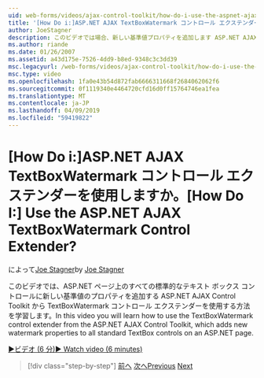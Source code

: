 ```yaml
---
uid: web-forms/videos/ajax-control-toolkit/how-do-i-use-the-aspnet-ajax-textboxwatermark-control-extender
title: '[How Do i:]ASP.NET AJAX TextBoxWatermark コントロール エクステンダーを使用しますか。 | Microsoft Docs'
author: JoeStagner
description: このビデオでは場合、新しい基準値プロパティを追加します ASP.NET AJAX Control Toolkit から TextBoxWatermark コントロール エクステンダーを使用する方法について説明します。 をしています.。
ms.author: riande
ms.date: 01/26/2007
ms.assetid: a43d175e-7526-4dd9-b8ed-9348c3c3dd39
msc.legacyurl: /web-forms/videos/ajax-control-toolkit/how-do-i-use-the-aspnet-ajax-textboxwatermark-control-extender
msc.type: video
ms.openlocfilehash: 1fa0e43b54d872fab6666311668f2684062062f6
ms.sourcegitcommit: 0f1119340e4464720cfd16d0ff15764746ea1fea
ms.translationtype: MT
ms.contentlocale: ja-JP
ms.lasthandoff: 04/09/2019
ms.locfileid: "59419822"
---
```

# <a name="how-do-i-use-the-aspnet-ajax-textboxwatermark-control-extender"></a><span data-ttu-id="26eb5-104">[How Do i:]ASP.NET AJAX TextBoxWatermark コントロール エクステンダーを使用しますか。</span><span class="sxs-lookup"><span data-stu-id="26eb5-104">[How Do I:] Use the ASP.NET AJAX TextBoxWatermark Control Extender?</span></span>

<span data-ttu-id="26eb5-105">によって[Joe Stagner](https://github.com/JoeStagner)</span><span class="sxs-lookup"><span data-stu-id="26eb5-105">by [Joe Stagner](https://github.com/JoeStagner)</span></span>

<span data-ttu-id="26eb5-106">このビデオでは、ASP.NET ページ上のすべての標準的なテキスト ボックス コントロールに新しい基準値のプロパティを追加する ASP.NET AJAX Control Toolkit から TextBoxWatermark コントロール エクステンダーを使用する方法を学習します。</span><span class="sxs-lookup"><span data-stu-id="26eb5-106">In this video you will learn how to use the TextBoxWatermark control extender from the ASP.NET AJAX Control Toolkit, which adds new watermark properties to all standard TextBox controls on an ASP.NET page.</span></span>

[<span data-ttu-id="26eb5-107">&#9654;ビデオ (6 分)</span><span class="sxs-lookup"><span data-stu-id="26eb5-107">&#9654; Watch video (6 minutes)</span></span>](https://channel9.msdn.com/Blogs/ASP-NET-Site-Videos/how-do-i-use-the-aspnet-ajax-textboxwatermark-control-extender)

> [!div class="step-by-step"]
> <span data-ttu-id="26eb5-108">[前へ](how-do-i-use-the-aspnet-ajax-cascadingdropdown-control-extender.md)
> [次へ](how-do-i-use-the-aspnet-ajax-popup-control-extender.md)</span><span class="sxs-lookup"><span data-stu-id="26eb5-108">[Previous](how-do-i-use-the-aspnet-ajax-cascadingdropdown-control-extender.md)
[Next](how-do-i-use-the-aspnet-ajax-popup-control-extender.md)</span></span>
